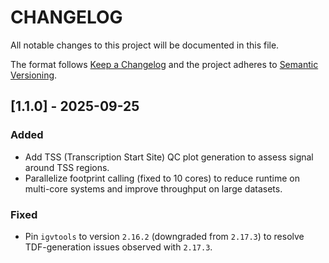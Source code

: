 # CHANGELOG

All notable changes to this project will be documented in this file.

The format follows [Keep a Changelog](https://keepachangelog.com/en/1.1.0/) and the project adheres to [Semantic Versioning](https://semver.org/).

## [1.1.0] - 2025-09-25

### Added

- Add TSS (Transcription Start Site) QC plot generation to assess signal around TSS regions.
- Parallelize footprint calling (fixed to 10 cores) to reduce runtime on multi-core systems and improve throughput on large datasets.

### Fixed

- Pin `igvtools` to version `2.16.2` (downgraded from `2.17.3`) to resolve TDF-generation issues observed with `2.17.3`.
